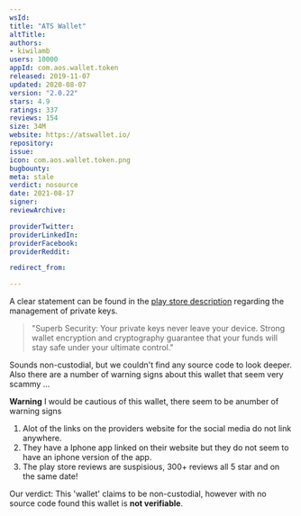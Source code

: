 ```yaml
---
wsId: 
title: "ATS Wallet"
altTitle: 
authors:
- kiwilamb
users: 10000
appId: com.aos.wallet.token
released: 2019-11-07
updated: 2020-08-07
version: "2.0.22"
stars: 4.9
ratings: 337
reviews: 154
size: 34M
website: https://atswallet.io/
repository: 
issue: 
icon: com.aos.wallet.token.png
bugbounty: 
meta: stale
verdict: nosource
date: 2021-08-17
signer: 
reviewArchive:

providerTwitter: 
providerLinkedIn: 
providerFacebook: 
providerReddit: 

redirect_from:

---
```


A clear statement can be found in the [play store description](https://play.google.com/store/apps/details?id=com.aos.wallet.token) regarding the management of private keys.

> "Superb Security: Your private keys never leave your device. Strong wallet encryption and cryptography guarantee that your funds will stay safe under your ultimate control."

Sounds non-custodial, but we couldn't find any source code to look deeper. Also there are a number of warning signs about this wallet that seem very scammy ...

**Warning**
I would be cautious of this wallet, there seem to be anumber of warning signs
1. Alot of the links on the providers website for the social media do not link anywhere.
2. They have a Iphone app linked on their website but they do not seem to have an iphone version of the app.
3. The play store reviews are suspisious, 300+ reviews all 5 star and on the same date!

Our verdict: This 'wallet' claims to be non-custodial, however with no source code found this wallet is **not verifiable**.
